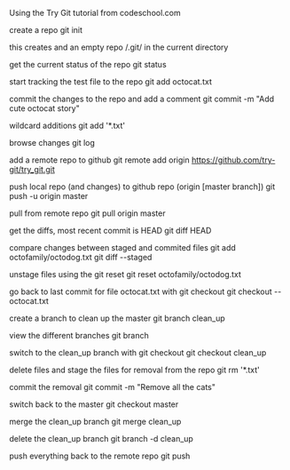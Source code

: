 Using the Try Git tutorial from codeschool.com

create a repo 
git init

this creates and an empty repo /.git/ in the current directory

get the current status of the repo 
git status

start tracking the test file to the repo
git add octocat.txt

commit the changes to the repo and add a comment
git commit -m "Add cute octocat story"

wildcard additions
git add '*.txt'

browse changes
git log

add a remote repo to github
git remote add origin https://github.com/try-git/try_git.git

push local repo (and changes) to github repo (origin [master branch])
git push -u origin master

pull from remote repo
git pull origin master

get the diffs, most recent commit is HEAD
git diff HEAD

compare changes between staged and commited files
git add octofamily/octodog.txt
git diff --staged

unstage files using the git reset
git reset octofamily/octodog.txt

go back to last commit for file octocat.txt with git checkout
git checkout -- octocat.txt

create a branch to clean up the master
git branch clean_up

view the different branches 
git branch

switch to the clean_up branch with git checkout
git checkout clean_up

delete files and stage the files for removal from the repo
git rm '*.txt'

commit the removal
git commit -m "Remove all the cats"

switch back to the master
git checkout master

merge the clean_up branch
git merge clean_up

delete the clean_up branch
git branch -d clean_up

push everything back to the remote repo
git push